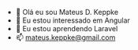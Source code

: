 - 👋 Olá eu sou Mateus D. Keppke
- 👀 Eu estou interessado em Angular
- 🌱 Eu estou aprendendo Laravel
- 📫 mateus.keppke@gmail.com

<!---
MateusConju/MateusConju is a ✨ special ✨ repository because its `README.md` (this file) appears on your GitHub profile.
You can click the Preview link to take a look at your changes.
--->
